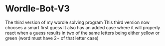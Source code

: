 # Wordle-Bot-V3
The third version of my wordle solving program
This third version now chooses a smart first guess
It also has an added case where it will properly 
  react when a guess results in two of the same 
  letters being either yellow or green 
  (word must have 2+ of that letter case)
